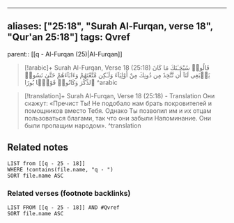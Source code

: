 
---
aliases: ["25:18", "Surah Al-Furqan, verse 18", "Qur'an 25:18"]
tags: Qvref
---

parent:: [[q - Al-Furqan (25)|Al-Furqan]]

> [!arabic]+ Surah Al-Furqan, Verse 18 (25:18)
> <span class="quran-arabic">قَالُوا۟ سُبْحَـٰنَكَ مَا كَانَ يَنۢبَغِى لَنَآ أَن نَّتَّخِذَ مِن دُونِكَ مِنْ أَوْلِيَآءَ وَلَـٰكِن مَّتَّعْتَهُمْ وَءَابَآءَهُمْ حَتَّىٰ نَسُوا۟ ٱلذِّكْرَ وَكَانُوا۟ قَوْمًۢا بُورًا</span>
^arabic

> [!translation]+ Surah Al-Furqan, Verse 18 (25:18) - Translation
> Они скажут: «Пречист Ты! Не подобало нам брать покровителей и помощников вместо Тебя. Однако Ты позволил им и их отцам пользоваться благами, так что они забыли Напоминание. Они были пропащим народом».
^translation



## Related notes
```dataview
LIST from [[q - 25 - 18]]
WHERE !contains(file.name, "q - ")
SORT file.name ASC
```

### Related verses (footnote backlinks)
```dataview
LIST FROM [[q - 25 - 18]] AND #Qvref
SORT file.name ASC
```

